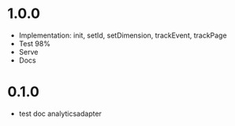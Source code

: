# 1.0.0
- Implementation: init, setId, setDimension, trackEvent, trackPage
- Test 98%
- Serve
- Docs

# 0.1.0
- test doc analyticsadapter

